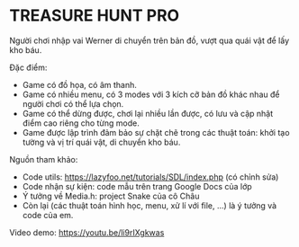 # TREASURE HUNT PRO

Người chơi nhập vai Werner di chuyển trên bản đồ,
vượt qua quái vật để lấy kho báu.

Đặc điểm:
- Game có đồ họa, có âm thanh.
- Game có nhiều menu, có 3 modes với 3 kích cỡ bản đồ khác nhau để 
người chơi có thể lựa chọn.
- Game có thể dừng được, chơi lại nhiều lần được, có lưu và cập nhật điểm cao 
riêng cho từng mode.
- Game được lập trình đảm bảo sự chặt chẽ trong các thuật toán:
khởi tạo tường và vị trí quái vật, di chuyển kho báu.

Nguồn tham khảo: 
+ Code utils: https://lazyfoo.net/tutorials/SDL/index.php (có chỉnh sửa)
+ Code nhận sự kiện: code mẫu trên trang Google Docs của lớp
+ Ý tưởng về Media.h: project Snake của cô Châu
+ Còn lại (các thuật toán hình học, menu, xử lí với file, ...) 
là ý tưởng và code của em.

Video demo: 
https://youtu.be/li9rIXgkwas
